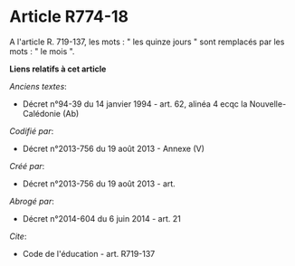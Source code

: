 # Article R774-18

A l'article R. 719-137, les mots : " les quinze jours " sont remplacés par les mots : " le mois ".

**Liens relatifs à cet article**

_Anciens textes_:

  - Décret n°94-39 du 14 janvier 1994 - art. 62, alinéa 4 ecqc la Nouvelle-Calédonie (Ab)

_Codifié par_:

  - Décret n°2013-756 du 19 août 2013 -  Annexe (V)

_Créé par_:

  - Décret n°2013-756 du 19 août 2013 - art.

_Abrogé par_:

  - Décret n°2014-604 du 6 juin 2014 - art. 21

_Cite_:

  - Code de l'éducation - art. R719-137
